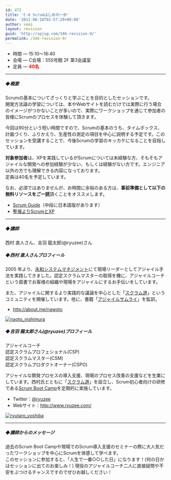 ```yaml
---
id: 472
title: 'C-6 Scrumはじめの一歩'
date: '2011-08-18T01:57:29+00:00'
author: semi
layout: revision
guid: 'http://xpjug.com/346-revision-9/'
permalink: /346-revision-9/
---
```


- 時間 — 15:10～16:40
- 会場 — C会場：55S号館 2F 第3会議室
- 定員 — **<font color="red">40名</font>**

---

##### ◆概要

Scrumの基本についてざっくりと学ぶことを目的としたセッションです。  
開発方法論の学習については、本やWebサイトを読むだけでは実際に行う場合のイメージがつかないことが多いので、実際にワークショップを通じて参加者の皆様にScrumのプロセスを体験して頂きます。

今回は90分という短い時間ですので、Scrumの基本のうち、タイムボックス、計画づくり、ふりかえり、生産性の測定の項目を中心に説明する予定です。このセッションを受講することで、今後Scrumの学習のキッカケになることを目指しています。

**対象参加者**は、XPを実践しているがScrumについては未経験な方、そもそもアジャイルな開発への参加経験が少ない、もしくは経験がない方です。エンジニア以外の方でも理解できる内容になっております。  
定員は40名を予定しています。

なお、必須ではありませんが、お時間に余裕のある方は、**事前準備として以下の無料リソースをご一読**頂くことをオススメします。

- [Scrum Guide](http://www.scrum.org/scrumguides/)（中段に日本語版があります）
- [塹壕よりScrumとXP](http://www.infoq.com/jp/minibooks/scrum-xp-from-the-trenches)

---

##### ◆講師

西村 直人さん、吉羽 龍太郎(@ryuzee)さん

##### ◆西村 直人さんプロフィール

2005 年より、[永和システムマネジメント](http://www.esm.co.jp/)にて現場リーダーとしてアジャイル手法を実践してきました。認定スクラムマスターの取得を機に、アジャイルコーチという肩書でお客様の組織や現場をアジャイルにするお手伝いをしています。

また、アジャイルに関するより実践的な議論を中心とした「[スクラム道](http://ja-jp.facebook.com/TaoOfScrum)」というコミュニティを開催しています。他に、書籍「[アジャイルサムライ](http://www.amazon.co.jp/dp/4274068560)」を監訳。

- <http://about.me/nawoto>

[![](http://xpjug.com/wp-content/uploads/2011/08/naoto_nishimura-150x150.jpg "naoto_nishimura")](http://xpjug.com/wp-content/uploads/2011/08/naoto_nishimura.jpg)

##### ◆吉羽 龍太郎さん(@ryuzee)プロフィール

アジャイルコーチ  
認定スクラムプロフェショナル(CSP)  
認定スクラムマスター(CSM)  
認定スクラムプロダクトオーナー(CSPO)

アジャイルな開発プロセスの導入支援、現場のプロセス改善の支援などを生業にしています。西村氏とともに「[スクラム道](http://ja-jp.facebook.com/TaoOfScrum)」を設立し、Scrum初心者向けの研修である[Scrum Boot Camp](http://www.ryuzee.com/contents/blog/4151)を定期的に実施しています。

- Twitter：[@ryuzee](http://twitter.com/#!/ryuzee)
- Webサイト：<http://www.ryuzee.com/>

[![](http://xpjug.com/wp-content/uploads/2011/08/ryutaro_yoshiba-150x147.jpg "ryutaro_yoshiba")](http://xpjug.com/wp-content/uploads/2011/08/ryutaro_yoshiba.jpg)

---

##### ◆講師からのメッセージ

過去のScrum Boot Campや現場でのScrum導入支援のセミナーの際に大人気だったワークショップを中心にScrumを体感して学べます。  
このセッションに参加すると、「人生で一番○○した日」になります！(何の日かはセッションに出てのお楽しみ！) 現役のアジャイルコーチ二人に直接疑問や不安をぶつけるチャンスですのでぜひお越しください！